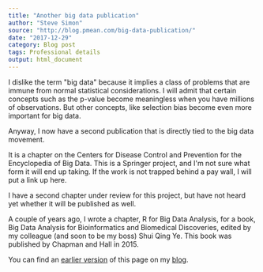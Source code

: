 ```yaml
---
title: "Another big data publication"
author: "Steve Simon"
source: "http://blog.pmean.com/big-data-publication/"
date: "2017-12-29"
category: Blog post
tags: Professional details
output: html_document
---
```


I dislike the term "big data" because it implies a class of problems that are immune from normal statistical considerations. I will admit that certain concepts such as the p-value become meaningless when you have millions of observations. But other concepts, like selection bias become even more important for big data.

Anyway, I now have a second publication that is directly tied to the big data movement. 

<!---More--->

It is a chapter on the Centers for Disease Control and Prevention for the Encyclopedia of Big Data. This is a Springer project, and I'm not sure what form it will end up taking. If the work is not trapped behind a pay wall, I will put a link up here.

I have a second chapter under review for this project, but have not heard yet whether it will be published as well.

A couple of years ago, I wrote a chapter, R for Big Data Analysis, for a book, Big Data Analysis for Bioinformatics and Biomedical Discoveries, edited by my colleague (and soon to be my boss) Shui Qing Ye. This book was published by Chapman and Hall in 2015.

You can find an [earlier version][sim1] of this page on my [blog][sim2].

[sim1]: http://blog.pmean.com/big-data-publication/
[sim2]: http://blog.pmean.com
